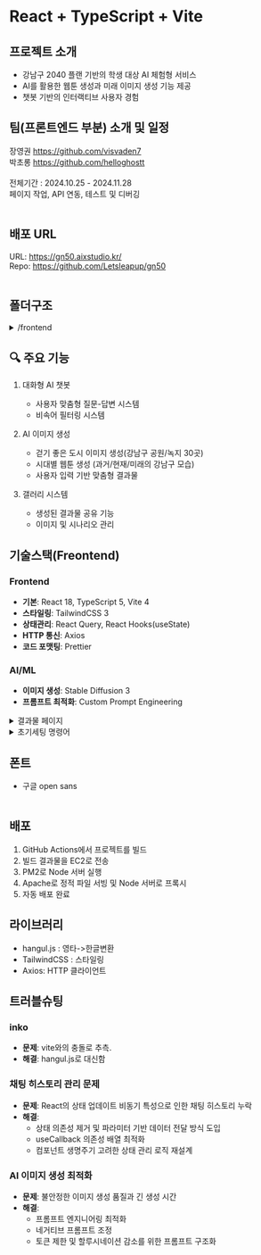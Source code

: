 # React + TypeScript + Vite

## 프로젝트 소개

- 강남구 2040 플랜 기반의 학생 대상 AI 체험형 서비스
- AI를 활용한 웹툰 생성과 미래 이미지 생성 기능 제공
- 챗봇 기반의 인터랙티브 사용자 경험

## 팀(프론트엔드 부분) 소개 및 일정

장영권 https://github.com/visvaden7<br>
박초롱 https://github.com/helloghostt<br>
<br>
전체기간 : 2024.10.25 - 2024.11.28 <br>
페이지 작업, API 연동, 테스트 및 디버깅<br>
<br>

## 배포 URL

URL: https://gn50.aixstudio.kr/<br>
Repo: https://github.com/Letsleapup/gn50<br>
<br>

## 폴더구조

<details>
<summary>/frontend</summary>

```bash
frontend/
├── public/             # 정적 파일들
└── src/
   ├── components/      # 컴포넌트 (textarea, layout, loading, banner, button, modal 등)
   ├── pages/           # 페이지 (메인, 체험, 공유, 챗봇, 에러페이지)
   ├── types/           # 인터페이스
   ├── api/             # chatbot, gallery, main, result, select, profanity
   ├── util/            # logger, scrolltotop, getbylength, checkos등
   └── const/           # 상수 선언
```

</details>

## 🔍 주요 기능

1. 대화형 AI 챗봇

   - 사용자 맞춤형 질문-답변 시스템
   - 비속어 필터링 시스템

2. AI 이미지 생성

   - 걷기 좋은 도시 이미지 생성(강남구 공원/녹지 30곳)
   - 시대별 웹툰 생성 (과거/현재/미래의 강남구 모습)
   - 사용자 입력 기반 맞춤형 결과물

3. 갤러리 시스템
   - 생성된 결과물 공유 기능
   - 이미지 및 시나리오 관리

## 기술스택(Freontend)

### Frontend

- **기본**: React 18, TypeScript 5, Vite 4
- **스타일링**: TailwindCSS 3
- **상태관리**: React Query, React Hooks(useState)
- **HTTP 통신**: Axios
- **코드 포맷팅**: Prettier

### AI/ML

- **이미지 생성**: Stable Diffusion 3
- **프롬프트 최적화**: Custom Prompt Engineering

<details>
<summary>결과물 페이지</summary>
![메인페이지1](https://github.com/user-attachments/assets/c4e8d08a-64c7-4be2-af32-a8f52cecf0ad)
![메인페이지2](https://github.com/user-attachments/assets/b392acef-b654-411f-a601-71576a7decc3)
![메인페이지3](https://github.com/user-attachments/assets/498c4bf3-ad9f-40aa-b328-bdca39323c97)
![체험페이지1](https://github.com/user-attachments/assets/f0b9f5fe-1bd4-40a8-af0f-f6dd7e4d762f)
![체험-모달](https://github.com/user-attachments/assets/a7999ddb-1188-4ed7-8a81-704cfacf9548)
![챗봇페이지](https://github.com/user-attachments/assets/173f25e5-51c2-4ccf-90c4-64a2d2ed44ce)
![생성페이지](https://github.com/user-attachments/assets/999e50b1-4e9f-4508-b36b-e287cf53b00e)
![시나리오수정](https://github.com/user-attachments/assets/4ccd1c16-48ec-4606-a8eb-a1be2898291c)
![체험페이지2](https://github.com/user-attachments/assets/5a3dace7-85ac-4e9b-84de-96790b7b5bde)
![갤러리1](https://github.com/user-attachments/assets/1e52c586-0e42-4654-9b08-b0e843e1f4de)
![갤러리2](https://github.com/user-attachments/assets/ebe4af7a-6aa2-4798-81a3-2575c44b0e9a)
![상세페이지](https://github.com/user-attachments/assets/0aa87384-35a4-4bfc-918c-1215941c1a0b)
</details>

<details>
<summary>초기세팅 명령어</summary>

npm create vite@latest my-chatbot-app -- --template react-ts<br>
cd my-chatbot-app<br>
npm install<br>
npm install -D tailwindcss postcss autoprefixer<br>
npx tailwindcss init -p<br>
npm install axios @types/react @types/react-dom @types/react-router-dom eslint prettier eslint-config-prettier eslint-plugin-react-hooks @typescript-eslint/eslint-plugin @typescript-eslint/parser @vitejs/plugin-react<br>
npm install swiper @types/swiper<br>
<br>
axios: HTTP 클라이언트<br>
@types/react, @types/react-dom, @types/react-router-dom: React 관련 타입 정의<br>
eslint, prettier: 코드 품질 및 스타일 도구<br>
eslint-config-prettier: ESLint와 Prettier 충돌 방지<br>
eslint-plugin-react-hooks: React Hooks 규칙<br>
@typescript-eslint/eslint-plugin, @typescript-eslint/parser: TypeScript ESLint 도구<br>

<br>
@tailwind base;<br>
@tailwind components;<br>
@tailwind utilities;<br>

</details>

## 폰트

- 구글 open sans<br>
  <br>

## 배포

1. GitHub Actions에서 프로젝트를 빌드
2. 빌드 결과물을 EC2로 전송
3. PM2로 Node 서버 실행
4. Apache로 정적 파일 서빙 및 Node 서버로 프록시
5. 자동 배포 완료

## 라이브러리

- hangul.js : 영타->한글변환
- TailwindCSS : 스타일링
- Axios: HTTP 클라이언트

## 트러블슈팅

### inko

- **문제**: vite와의 충돌로 추측.
- **해결**: hangul.js로 대신함

### 채팅 히스토리 관리 문제

- **문제**: React의 상태 업데이트 비동기 특성으로 인한 채팅 히스토리 누락
- **해결**:
  - 상태 의존성 제거 및 파라미터 기반 데이터 전달 방식 도입
  - useCallback 의존성 배열 최적화
  - 컴포넌트 생명주기 고려한 상태 관리 로직 재설계

### AI 이미지 생성 최적화

- **문제**: 불안정한 이미지 생성 품질과 긴 생성 시간
- **해결**:
  - 프롬프트 엔지니어링 최적화
  - 네거티브 프롬프트 조정
  - 토큰 제한 및 할루시네이션 감소를 위한 프롬프트 구조화

